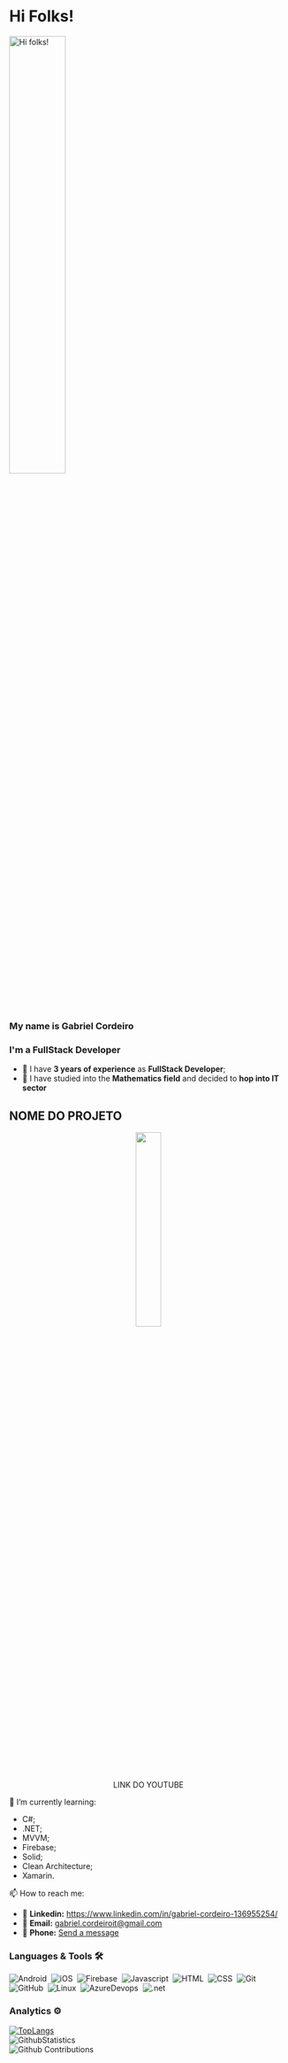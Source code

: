 # Hi Folks!
<img
src="https://media.licdn.com/dms/image/D4D03AQHgwL7j-ACUSQ/profile-displayphoto-shrink_800_800/0/1666626125082?e=1696464000&v=beta&t=aXXwpMlesvkxviOBI0Znbg4g0teFTiPzaMNXMqJuRbY" class="circle" alt="Hi
folks!" width="45%" height="45%"/>
### My name is Gabriel Cordeiro
### I'm a FullStack Developer
- 🎯 I have **3 years of experience** as **FullStack Developer**;
- 🎯 I have studied into the **Mathematics field** and decided to **hop into IT sector**
## NOME DO PROJETO
<div align="center">
<img
src="https://github.com/Laura-Oliveira/Laura-Oliveira/assets/12054959/b2db8ccc-fec
9-4f62-b2bd-9c2f05b98d22" width="30%" height="30%">
<br>
LINK DO YOUTUBE
</div>

🌱 I’m currently learning:
* C#;
* .NET;
* MVVM;
* Firebase;
* Solid;
* Clean Architecture;
* Xamarin.

📫 How to reach me:
- 🎯 **Linkedin:** https://www.linkedin.com/in/gabriel-cordeiro-136955254/
- 🎯 **Email:** gabriel.cordeiroit@gmail.com
- 🎯 **Phone:** <a href="https://wa.me/+5532988714322"> Send a message </a>

### Languages & Tools 🛠
![Android](https://img.shields.io/badge/-Android-05122A?style=for-the-badge&logo=android&logoColor=green)&nbsp;
![iOS](https://img.shields.io/badge/-iOS-05122A?style=for-the-badge&logo=apple)&nbsp;
![Firebase](https://img.shields.io/badge/-Firebase-05122A?style=for-the-badge&logo=firebase)&nbsp;
![Javascript](https://img.shields.io/badge/-Javascript-05122A?style=for-the-badge&logo=javascript)&nbsp;
![HTML](https://img.shields.io/badge/-Html-05122A?style=for-the-badge&logo=html5)&nbsp;
![CSS](https://img.shields.io/badge/-Css-05122A?style=for-the-badge&logo=css3&logoColor=blue)&nbsp;
![Git](https://img.shields.io/badge/-Git-05122A?style=for-the-badge&logo=git)&nbsp;
![GitHub](https://img.shields.io/badge/-GitHub-05122A?style=for-the-badge&logo=github)&nbsp;
![Linux](https://img.shields.io/badge/-Linux-05122A?style=for-the-badge&logo=linux&logoColor=white)&nbsp;
![AzureDevops](https://img.shields.io/badge/-AzureDevops-05122A?style=for-the-badge&logo=azuredevops&logoColor=blue)&nbsp;
![.net](https://img.shields.io/badge/.NET-05122A?style=for-the-badge&logo=.net&logoColor=blue)&nbsp;

### Analytics ⚙️
[![TopLangs](https://github-readme-stats.vercel.app/api/top-langs/?username=gabrielcordeiroti&langs_count=8)](https://github.com/anuraghazra/github-readme-stats)<br>
![GithubStatistics](https://github-readme-stats.vercel.app/api/?username=gabrielcordeiroti&count_private=true&show_icons=true&PAT_1=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&theme=shades-of-purple)<br>
![Github
Contributions](https://github-readme-streak-stats.herokuapp.com/?user=gabrielcordeiroti&hide_border=true&range=all_time&PAT_1=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&theme=shades-of-purple)
